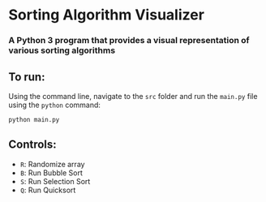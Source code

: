# Sorting Algorithm Visualizer
### A Python 3 program that provides a visual representation of various sorting algorithms

## To run:
Using the command line, navigate to the `src` folder and run the `main.py` file using the `python` command:

`python main.py`

## Controls:
- `R`: Randomize array
- `B`: Run Bubble Sort
- `S`: Run Selection Sort
- `Q`: Run Quicksort
